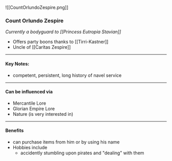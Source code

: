 ![[CountOrlundoZespire.png]]
### Count Orlundo Zespire

_Currently a bodyguard to [[Princess Eutropia Stavian]]_

- Offers party boons thanks to [[Tirri-Kastner]]
- Uncle of [[Caritas Zespire]]

---

#### Key Notes:
- competent, persistent, long history of navel service

---

#### Can be influenced via
- Mercantile Lore
- Glorian Empire Lore
- Nature (is very interested in)

---

#### Benefits
- can purchase items from him or by using his name
- Hobbies include
	- accidently stumbling upon pirates and "dealing" with them